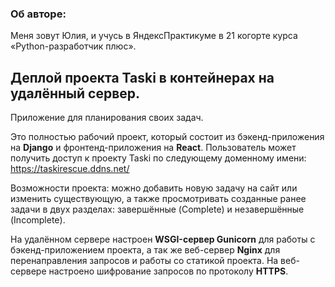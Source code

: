 ### Об авторе:
Меня зовут Юлия, и учусь в ЯндексПрактикуме в 21 когорте курса «Python-разработчик плюс».

## Деплой проекта Taski в контейнерах на удалённый сервер.
Приложение для планирования своих задач.

Это полностью рабочий проект, который состоит из бэкенд-приложения на **Django** и фронтенд-приложения на **React**. Пользователь может получить доступ к проекту Taski по следующему доменному имени: https://taskirescue.ddns.net/

Возможности проекта: можно добавить новую задачу на сайт или изменить существующую, а также просмотривать созданные ранее задачи в двух разделах: завершённые (Complete) и незавершённые (Incomplete).

На удалённом сервере настроен **WSGI-сервер Gunicorn** для работы с бэкенд-приложением проекта, а так же веб-сервер **Nginx** для перенаправления запросов и работы со статикой проекта. На веб-сервере настроено шифрование запросов по протоколу **HTTPS**.